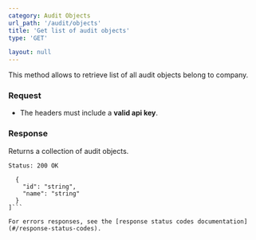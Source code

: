 ```yaml
---
category: Audit Objects
url_path: '/audit/objects'
title: 'Get list of audit objects'
type: 'GET'

layout: null
---
```


This method allows to retrieve list of all audit objects belong to company.

### Request

* The headers must include a **valid api key**.

### Response

Returns a collection of audit objects.

```Status: 200 OK```
```[
  {
    "id": "string",
    "name": "string"
  }
]```

For errors responses, see the [response status codes documentation](#/response-status-codes).

